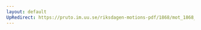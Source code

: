```yaml
---
layout: default
UpRedirect: https://pruto.im.uu.se/riksdagen-motions-pdf/1868/mot_1868__ak__248.pdf
---
```

